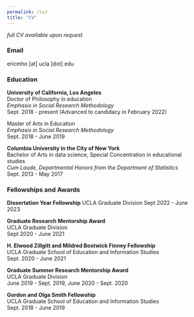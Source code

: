 ```yaml
---
permalink: /cv/
title: "CV"
---
```

*full CV available upon request*

### Email

ericmho [at] ucla [dot] edu

### Education

**University of California, Los Angeles**  
Doctor of Philosophy in education  
*Emphasis in Social Research Methodology*  
Sept. 2018 - present (Advanced to candidacy in February 2022) 

Master of Arts in Education  
*Emphasis in Social Research Methodology*  
Sept. 2018 - June 2019

**Columbia University in the City of New York**  
Bachelor of Arts in data science, Special Concentration in educational studies  
*Cum Laude, Departmental Honors from the Department of Statistics*  
Sept. 2013 - May 2017   


### Fellowships and Awards

**Dissertation Year Fellowship**
UCLA Graduate Division
Sept 2022 - June 2023

**Graduate Research Mentorship Award**  
UCLA Graduate Division  
Sept 2020 - June 2021

**H. Elwood Zillgitt and Mildred Bostwick Finney Fellowship**  
UCLA Graduate School of Education and Information Studies  
Sept. 2020 - June 2021

**Graduate Summer Research Mentorship Award**  
UCLA Graduate Division  
June 2019 - Sept. 2019, June 2020 - Sept. 2020

**Gordon and Olga Smith Fellowship**  
UCLA Graduate School of Education and Information Studies  
Sept. 2018 - June 2019


